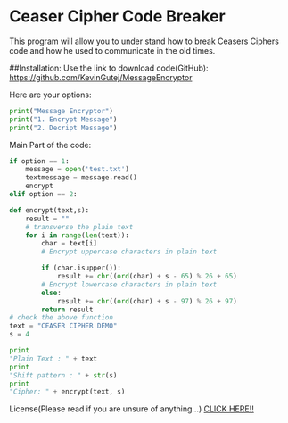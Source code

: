 <h1>Ceaser Cipher Code Breaker</h1> 

This program will allow you to under stand how to break Ceasers Ciphers code and how he used to communicate in the old times.




##Installation:
Use the link to download code(GitHub):
https://github.com/KevinGutej/MessageEncryptor

Here are your options:
```python
print("Message Encryptor")
print("1. Encrypt Message")
print("2. Decript Message")
```


Main Part of the code:
```python
if option == 1:
    message = open('test.txt')
    textmessage = message.read()
    encrypt
elif option == 2:

def encrypt(text,s):
    result = ""
    # transverse the plain text
    for i in range(len(text)):
        char = text[i]
        # Encrypt uppercase characters in plain text

        if (char.isupper()):
            result += chr((ord(char) + s - 65) % 26 + 65)
        # Encrypt lowercase characters in plain text
        else:
            result += chr((ord(char) + s - 97) % 26 + 97)
        return result
# check the above function
text = "CEASER CIPHER DEMO"
s = 4

print
"Plain Text : " + text
print
"Shift pattern : " + str(s)
print
"Cipher: " + encrypt(text, s)
```

License(Please read if you are unsure of anything...)
[CLICK HERE!!](https://choosealicense.com/licenses/mit/)